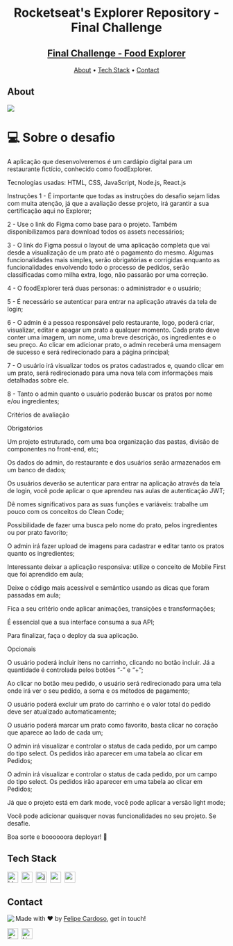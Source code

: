 <h1 align="center">
	Rocketseat's Explorer Repository - Final Challenge
</h1>
<h2 align="center">
	<a href="https://grand-salmiakki-450c23.netlify.app/"> Final Challenge - Food Explorer </a>
</h2>

<p align="center">
	<a href="#about">About</a> •
	<a href="#tech-stack">Tech Stack</a> •
	<a href="#contact">Contact</a> 
</p>

## About
<img src="https://www.rocketseat.com.br/_next/image?url=%2Fassets%2Flogos%2Frocketseat.svg&w=256&q=100">

# 💻 Sobre o desafio

A aplicação que desenvolveremos é um cardápio digital para um restaurante fictício, conhecido como foodExplorer.

Tecnologias usadas: HTML, CSS, JavaScript, Node.js, React.js

Instruções
1 - É importante que todas as instruções do desafio sejam lidas com muita atenção, já que a avaliação desse projeto, irá garantir a sua certificação aqui no Explorer;

2 - Use o link do Figma como base para o projeto. Também disponibilizamos para download todos os assets necessários;

3 - O link do Figma possui o layout de uma aplicação completa que vai desde a visualização de um prato até o pagamento do mesmo. Algumas funcionalidades mais simples, serão obrigatórias e corrigidas enquanto as funcionalidades envolvendo todo o processo de pedidos, serão classificadas como milha extra, logo, não passarão por uma correção.

4 - O foodExplorer terá duas personas: o administrador e o usuário;

5 - É necessário se autenticar para entrar na aplicação através da tela de login;

6 - O admin é a pessoa responsável pelo restaurante, logo, poderá criar, visualizar, editar e apagar um prato a qualquer momento. Cada prato deve conter uma imagem, um nome, uma breve descrição, os ingredientes e o seu preço. Ao clicar em adicionar prato, o admin receberá uma mensagem de sucesso e será redirecionado para a página principal;

7 - O usuário irá visualizar todos os pratos cadastrados e, quando clicar em um prato, será redirecionado para uma nova tela com informações mais detalhadas sobre ele.

8 - Tanto o admin quanto o usuário poderão buscar os pratos por nome e/ou ingredientes;

Critérios de avaliação

Obrigatórios

Um projeto estruturado, com uma boa organização das pastas, divisão de componentes no front-end, etc;

Os dados do admin, do restaurante e dos usuários serão armazenados em um banco de dados;

Os usuários deverão se autenticar para entrar na aplicação através da tela de login, você pode aplicar o que aprendeu nas aulas de autenticação JWT;

Dê nomes significativos para as suas funções e variáveis: trabalhe um pouco com os conceitos do Clean Code;

Possibilidade de fazer uma busca pelo nome do prato, pelos ingredientes ou por prato favorito;

O admin irá fazer upload de imagens para cadastrar e editar tanto os pratos quanto os ingredientes;

Interessante deixar a aplicação responsiva: utilize o conceito de Mobile First que foi aprendido em aula;

Deixe o código mais acessível e semântico usando as dicas que foram passadas em aula;

Fica a seu critério onde aplicar animações, transições e transformações;

É essencial que a sua interface consuma a sua API;

Para finalizar, faça o deploy da sua aplicação.

Opcionais

O usuário poderá incluir itens no carrinho, clicando no botão incluir. Já a quantidade é controlada pelos botões “-” e “+”;

Ao clicar no botão meu pedido, o usuário será redirecionado para uma tela onde irá ver o seu pedido, a soma e os métodos de pagamento;

O usuário poderá excluir um prato do carrinho e o valor total do pedido deve ser atualizado automaticamente;

O usuário poderá marcar um prato como favorito, basta clicar no coração que aparece ao lado de cada um;

O admin irá visualizar e controlar o status de cada pedido, por um campo do tipo select. Os pedidos irão aparecer em uma tabela ao clicar em Pedidos;

O admin irá visualizar e controlar o status de cada pedido, por um campo do tipo select. Os pedidos irão aparecer em uma tabela ao clicar em Pedidos;

Já que o projeto está em dark mode, você pode aplicar a versão light mode;

Você pode adicionar quaisquer novas funcionalidades no seu projeto. Se desafie.


Boa sorte e boooooora deployar! **🚀**

## Tech Stack
<img src="https://img.shields.io/badge/Html5-05122A?style=flat&logo=html5" alt="html5 Badge" height="25">&nbsp;
<img src="https://img.shields.io/badge/Css3-05122A?style=flat&logo=css3" alt="css3 Badge" height="25">&nbsp;
<img src="https://img.shields.io/badge/Javascript-05122A?style=flat&logo=javascript" alt="javascript Badge" height="25">&nbsp;
<img src="https://img.shields.io/badge/React-05122A?style=flat&logo=react" alt="react Badge" height="25">&nbsp;
<img src="https://img.shields.io/badge/Nodejs-05122A?style=flat&logo=node.js" alt="nodejs Badge" height="25">&nbsp;

## Contact
<img align="left" src="https://avatars.githubusercontent.com/fcms14?size=100">

Made with ❤️ by [Felipe Cardoso](https://github.com/fcms14), get in touch!

<a href="mailto:fcms14@gmail.com" target="_blank"><img src="https://img.shields.io/badge/Email-D14836?style=flat&logo=gmail&logoColor=white" alt="Email Badge" height="25"></a>&nbsp;
<a href="https://www.linkedin.com/in/fcms14" target="_blank"><img src="https://img.shields.io/badge/Linkedin-0077B5?style=flat&logo=linkedin&logoColor=white" alt="LinkedIn Badge" height="25"></a>&nbsp;

<br clear="left"/>
